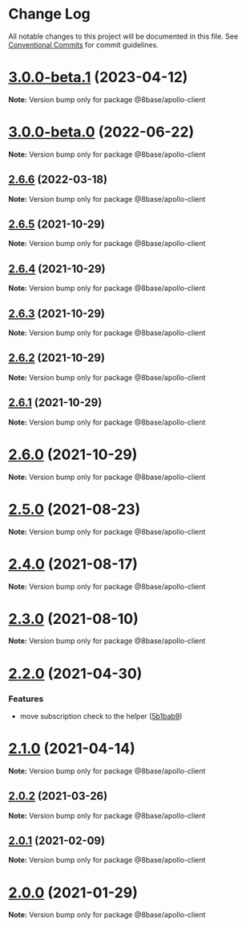 # Change Log

All notable changes to this project will be documented in this file.
See [Conventional Commits](https://conventionalcommits.org) for commit guidelines.

# [3.0.0-beta.1](https://github.com/8base/sdk/compare/v3.0.0-beta.0...v3.0.0-beta.1) (2023-04-12)

**Note:** Version bump only for package @8base/apollo-client





# [3.0.0-beta.0](https://github.com/8base/sdk/compare/v2.6.6...v3.0.0-beta.0) (2022-06-22)

**Note:** Version bump only for package @8base/apollo-client





## [2.6.6](https://github.com/8base/sdk/compare/v2.6.5...v2.6.6) (2022-03-18)

**Note:** Version bump only for package @8base/apollo-client





## [2.6.5](https://github.com/8base/sdk/compare/v2.6.4...v2.6.5) (2021-10-29)

**Note:** Version bump only for package @8base/apollo-client





## [2.6.4](https://github.com/8base/sdk/compare/v2.6.3...v2.6.4) (2021-10-29)

**Note:** Version bump only for package @8base/apollo-client





## [2.6.3](https://github.com/8base/sdk/compare/v2.6.2...v2.6.3) (2021-10-29)

**Note:** Version bump only for package @8base/apollo-client





## [2.6.2](https://github.com/8base/sdk/compare/v2.6.1...v2.6.2) (2021-10-29)

**Note:** Version bump only for package @8base/apollo-client





## [2.6.1](https://github.com/8base/sdk/compare/v2.6.0...v2.6.1) (2021-10-29)

**Note:** Version bump only for package @8base/apollo-client





# [2.6.0](https://github.com/8base/sdk/compare/v2.5.2...v2.6.0) (2021-10-29)

**Note:** Version bump only for package @8base/apollo-client





# [2.5.0](https://github.com/8base/sdk/compare/v2.4.0...v2.5.0) (2021-08-23)

**Note:** Version bump only for package @8base/apollo-client





# [2.4.0](https://github.com/8base/sdk/compare/v2.3.0...v2.4.0) (2021-08-17)

**Note:** Version bump only for package @8base/apollo-client





# [2.3.0](https://github.com/8base/sdk/compare/v2.2.0...v2.3.0) (2021-08-10)

**Note:** Version bump only for package @8base/apollo-client





# [2.2.0](https://github.com/8base/sdk/compare/v2.1.0...v2.2.0) (2021-04-30)


### Features

* move subscription check to the helper ([5b1bab9](https://github.com/8base/sdk/commit/5b1bab9a8ae752a1f8c08723ddbd0d09d18a6ec8))





# [2.1.0](https://github.com/8base/sdk/compare/v2.0.2...v2.1.0) (2021-04-14)

**Note:** Version bump only for package @8base/apollo-client





## [2.0.2](https://github.com/8base/sdk/compare/v2.0.1...v2.0.2) (2021-03-26)

**Note:** Version bump only for package @8base/apollo-client





## [2.0.1](https://github.com/8base/sdk/compare/v2.0.0...v2.0.1) (2021-02-09)

**Note:** Version bump only for package @8base/apollo-client





# [2.0.0](https://github.com/8base/sdk/compare/v1.4.1...v2.0.0) (2021-01-29)

**Note:** Version bump only for package @8base/apollo-client
